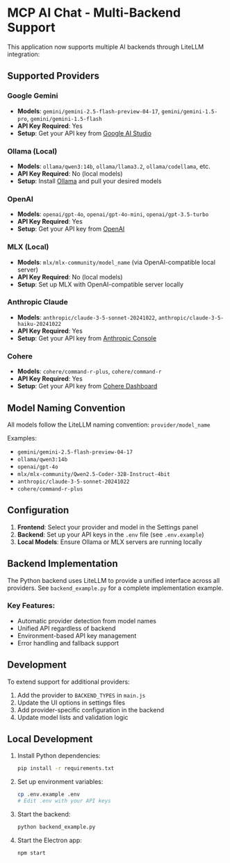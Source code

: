 # MCP AI Chat - Multi-Backend Support

This application now supports multiple AI backends through LiteLLM integration:

## Supported Providers

### Google Gemini
- **Models**: `gemini/gemini-2.5-flash-preview-04-17`, `gemini/gemini-1.5-pro`, `gemini/gemini-1.5-flash`
- **API Key Required**: Yes
- **Setup**: Get your API key from [Google AI Studio](https://makersuite.google.com/app/apikey)

### Ollama (Local)
- **Models**: `ollama/qwen3:14b`, `ollama/llama3.2`, `ollama/codellama`, etc.
- **API Key Required**: No (local models)
- **Setup**: Install [Ollama](https://ollama.ai/) and pull your desired models

### OpenAI
- **Models**: `openai/gpt-4o`, `openai/gpt-4o-mini`, `openai/gpt-3.5-turbo`
- **API Key Required**: Yes
- **Setup**: Get your API key from [OpenAI](https://platform.openai.com/api-keys)

### MLX (Local)
- **Models**: `mlx/mlx-community/model_name` (via OpenAI-compatible local server)
- **API Key Required**: No (local models)
- **Setup**: Set up MLX with OpenAI-compatible server locally

### Anthropic Claude
- **Models**: `anthropic/claude-3-5-sonnet-20241022`, `anthropic/claude-3-5-haiku-20241022`
- **API Key Required**: Yes
- **Setup**: Get your API key from [Anthropic Console](https://console.anthropic.com/)

### Cohere
- **Models**: `cohere/command-r-plus`, `cohere/command-r`
- **API Key Required**: Yes
- **Setup**: Get your API key from [Cohere Dashboard](https://dashboard.cohere.ai/)

## Model Naming Convention

All models follow the LiteLLM naming convention: `provider/model_name`

Examples:
- `gemini/gemini-2.5-flash-preview-04-17`
- `ollama/qwen3:14b`
- `openai/gpt-4o`
- `mlx/mlx-community/Qwen2.5-Coder-32B-Instruct-4bit`
- `anthropic/claude-3-5-sonnet-20241022`
- `cohere/command-r-plus`

## Configuration

1. **Frontend**: Select your provider and model in the Settings panel
2. **Backend**: Set up your API keys in the `.env` file (see `.env.example`)
3. **Local Models**: Ensure Ollama or MLX servers are running locally

## Backend Implementation

The Python backend uses LiteLLM to provide a unified interface across all providers. See `backend_example.py` for a complete implementation example.

### Key Features:
- Automatic provider detection from model names
- Unified API regardless of backend
- Environment-based API key management
- Error handling and fallback support

## Development

To extend support for additional providers:

1. Add the provider to `BACKEND_TYPES` in `main.js`
2. Update the UI options in settings files
3. Add provider-specific configuration in the backend
4. Update model lists and validation logic

## Local Development

1. Install Python dependencies:
   ```bash
   pip install -r requirements.txt
   ```

2. Set up environment variables:
   ```bash
   cp .env.example .env
   # Edit .env with your API keys
   ```

3. Start the backend:
   ```bash
   python backend_example.py
   ```

4. Start the Electron app:
   ```bash
   npm start
   ```
